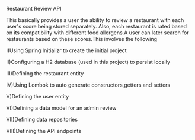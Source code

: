 Restaurant Review API


This basically provides a user the ability to review a restaurant with each user's score being stored separately. Also, each restaurant is rated based on its compatibility with different food allergens.A user can later search for restaurants based on these scores.This involves the following

I)Using Spring Initializr to create the initial project

II)Configuring a H2 database (used in this project) to persist locally

III)Defining the restaurant entity

IV)Using Lombok to auto generate constructors,getters and setters

V)Defining the user entity

VI)Defining a data model for an admin review

VII)Defining data repositories

VIII)Defining the API endpoints
